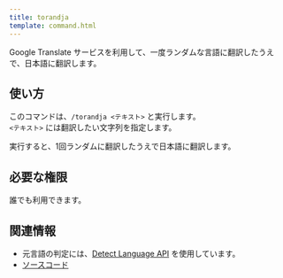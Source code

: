 ```yaml
---
title: torandja
template: command.html
---
```


Google Translate サービスを利用して、一度ランダムな言語に翻訳したうえで、日本語に翻訳します。

## 使い方

このコマンドは、`/torandja <テキスト>` と実行します。  
`<テキスト>` には翻訳したい文字列を指定します。

実行すると、1回ランダムに翻訳したうえで日本語に翻訳します。

## 必要な権限

誰でも利用できます。

## 関連情報

- 元言語の判定には、[Detect Language API](https://detectlanguage.com/) を使用しています。
- [ソースコード](https://github.com/jaoafa/jaotan.ts/blob/master/src/commands/torandja.ts)

